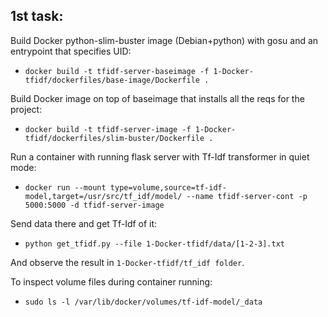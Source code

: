 ## 1st task:

Build Docker python-slim-buster image (Debian+python) with gosu and an entrypoint that specifies UID:
* `docker build -t tfidf-server-baseimage -f 1-Docker-tfidf/dockerfiles/base-image/Dockerfile .`

Build Docker image on top of baseimage that installs all the reqs for the project:
* `docker build -t tfidf-server-image -f 1-Docker-tfidf/dockerfiles/slim-buster/Dockerfile .`

Run a container with running flask server with Tf-Idf transformer in quiet mode:
* `docker run --mount type=volume,source=tf-idf-model,target=/usr/src/tf_idf/model/ --name tfidf-server-cont -p 5000:5000 -d tfidf-server-image`

Send data there and get Tf-Idf of it:
* `python get_tfidf.py --file 1-Docker-tfidf/data/[1-2-3].txt`

And observe the result in `1-Docker-tfidf/tf_idf folder`. 

To inspect volume files during container running:
* `sudo ls -l /var/lib/docker/volumes/tf-idf-model/_data`

